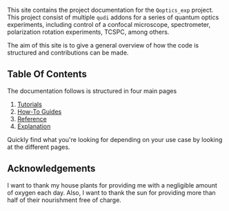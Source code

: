 This site contains the project documentation for the
`Qoptics_exp` project. This project consist of multiple `qudi` addons for a series of quantum optics experiments, including control of a confocal microscope, spectrometer, polarization rotation experiments, TCSPC, among others.

The aim of this site is to give a general overview of how the code is structured and contributions can be made. 

## Table Of Contents

The documentation follows is structured in four main pages

1. [Tutorials](tutorials.md)
2. [How-To Guides](how-to-guides.md)
3. [Reference](reference.md)
4. [Explanation](explanation.md)

Quickly find what you're looking for depending on your use case by looking at the different pages.

## Acknowledgements

I want to thank my house plants for providing me with a negligible amount of oxygen each day. Also, I want to thank the sun for providing more than half of their nourishment free of charge.